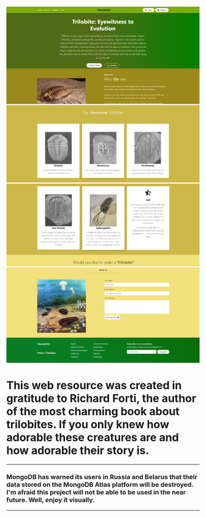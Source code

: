 ![alt text](front-React/public/assets/front__screen.png)
![alt text](front-React/public/assets/front__screen3.png)
![alt text](front-React/public/assets/front__screen4(1).png)
![alt text](front-React/public/assets/front__screen2.png)


# This web resource was created in gratitude to Richard Forti, the author of the most charming book about trilobites. If you only knew how adorable these creatures are and how adorable their story is.
---
### MongoDB has warned its users in Russia and Belarus that their data stored on the MongoDB Atlas platform will be destroyed. I'm afraid this project will not be able to be used in the near future. Well, enjoy it visually.

---
